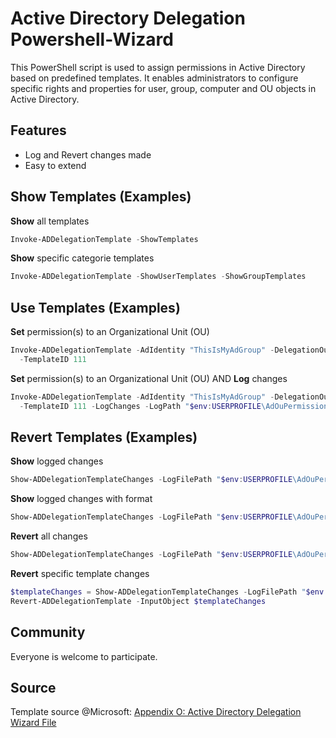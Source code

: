 # Active Directory Delegation Powershell-Wizard
This PowerShell script is used to assign permissions in Active Directory based on predefined templates.  It enables administrators to configure specific rights and properties for user, group, computer and OU objects in Active Directory.

## Features
* Log and Revert changes made
* Easy to extend

## Show Templates (Examples)

**Show** all templates
```Powershell
Invoke-ADDelegationTemplate -ShowTemplates
```

**Show** specific categorie templates
```Powershell
Invoke-ADDelegationTemplate -ShowUserTemplates -ShowGroupTemplates
```

## Use Templates (Examples)

**Set** permission(s) to an Organizational Unit (OU)
```Powershell
Invoke-ADDelegationTemplate -AdIdentity "ThisIsMyAdGroup" -DelegationOuDN "OU=Users,OU=MyStartOU,DC=MyDomain,DC=de" `
  -TemplateID 111
```

**Set** permission(s) to an Organizational Unit (OU) AND **Log** changes
```Powershell
Invoke-ADDelegationTemplate -AdIdentity "ThisIsMyAdGroup" -DelegationOuDN "OU=Users,OU=MyStartOU,DC=MyDomain,DC=de" `
  -TemplateID 111 -LogChanges -LogPath "$env:USERPROFILE\AdOuPermissionChanges.log"
```

## Revert Templates (Examples)

**Show** logged changes
```Powershell
Show-ADDelegationTemplateChanges -LogFilePath "$env:USERPROFILE\AdOuPermissionChanges.log"
```

**Show** logged changes with format
```Powershell
Show-ADDelegationTemplateChanges -LogFilePath "$env:USERPROFILE\AdOuPermissionChanges.log" -FormatOutput
```

**Revert** all changes
```Powershell
Show-ADDelegationTemplateChanges -LogFilePath "$env:USERPROFILE\AdOuPermissionChanges.log" | Revert-ADDelegationTemplate
```

**Revert** specific template changes
```Powershell
$templateChanges = Show-ADDelegationTemplateChanges -LogFilePath "$env:USERPROFILE\AdOuPermissionChanges.log" | Where-Object {$_.TemplateID -eq "111"}
Revert-ADDelegationTemplate -InputObject $templateChanges
```

## Community
Everyone is welcome to participate.

## Source

Template source @Microsoft: [Appendix O: Active Directory Delegation Wizard File](https://learn.microsoft.com/en-us/previous-versions/windows/it-pro/windows-server-2003/cc772784(v=ws.10)?redirectedfrom=MSDN)
